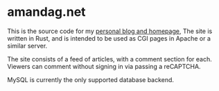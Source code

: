 # amandag.net
This is the source code for my [personal blog and homepage](https://amandag.net), The site is written in Rust, and is intended to be used as CGI pages in Apache or a similar server.

The site consists of a feed of articles, with a comment section for each. Viewers can comment without signing in via passing a reCAPTCHA.

MySQL is currently the only supported database backend.
